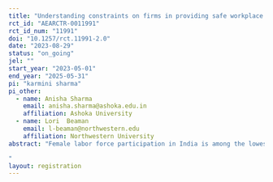```yaml
---
title: "Understanding constraints on firms in providing safe workplace for women "
rct_id: "AEARCTR-0011991"
rct_id_num: "11991"
doi: "10.1257/rct.11991-2.0"
date: "2023-08-29"
status: "on_going"
jel: ""
start_year: "2023-05-01"
end_year: "2025-05-31"
pi: "karmini sharma"
pi_other:
  - name: Anisha Sharma
    email: anisha.sharma@ashoka.edu.in
    affiliation: Ashoka University
  - name: Lori  Beaman
    email: l-beaman@northwestern.edu
    affiliation: Northwestern University
abstract: "Female labor force participation in India is among the lowest in the world and has been falling over the past three decades. Safer workplaces may help encourage more women to apply for work (Jayachandran (2020)) especially in countries like India where female labor force participation is low and where stigma related to sexual harassment is high (Borker (2017), Sharma (2022)). Sexual harassment of Women at Workplace Act 2013 (SHWA) was implemented in India to promote the provision of safety amenities at work for women. The institutional mechanisms mandated by the law could improve the perceived and actual safety of working women and their consequent labor market outcomes. In this study, we aim to understand the challenges faced by Indian firms in creating a safe workplace for women. We randomly provide two information interventions to HR managers at corporate firms on i) legal compliance guidelines of SHWA 2013 and ii) job-seeker preferences on amenities at the workplace. We then aim to analyze changes in hiring managers' beliefs on job-seeker preferences, prevalence of sexual harassment and willingness to invest in workplace safety.  One key outcome of this study will be firm's (represented by the hiring manager's) willingness to sign up and attend a workplace safety webinar organized by our partnering NGO. 
"
layout: registration
---
```


